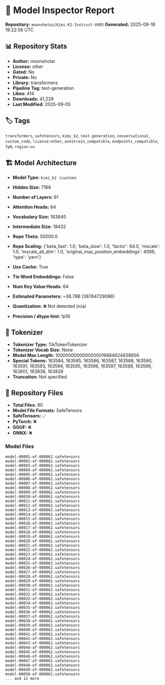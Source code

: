 # 🤗 Model Inspector Report
**Repository:** `moonshotai/Kimi-K2-Instruct-0905`
**Generated:** 2025-09-18 18:22:58 UTC

## 📊 Repository Stats
- **Author:** moonshotai
- **License:** other
- **Gated:** No
- **Private:** No
- **Library:** transformers
- **Pipeline Tag:** text-generation
- **Likes:** 414
- **Downloads:** 41,229
- **Last Modified:** 2025-09-05

## 🏷️ Tags
`transformers`, `safetensors`, `kimi_k2`, `text-generation`, `conversational`, `custom_code`, `license:other`, `autotrain_compatible`, `endpoints_compatible`, `fp8`, `region:us`

## 🏗️ Model Architecture
- **Model Type:** `kimi_k2 (custom)`
- **Hidden Size:** 7168
- **Number of Layers:** 61
- **Attention Heads:** 64
- **Vocabulary Size:** 163840

- **Intermediate Size:** 18432
- **Rope Theta:** 50000.0
- **Rope Scaling:** {'beta_fast': 1.0, 'beta_slow': 1.0, 'factor': 64.0, 'mscale': 1.0, 'mscale_all_dim': 1.0, 'original_max_position_embeddings': 4096, 'type': 'yarn'}
- **Use Cache:** True
- **Tie Word Embeddings:** False
- **Num Key Value Heads:** 64

- **Estimated Parameters:** ~38.78B (38784729088)
- **Quantization:** ❌ Not detected (n/a)
- **Precision / dtype hint:** fp16

## 📝 Tokenizer
- **Tokenizer Type:** TikTokenTokenizer
- **Tokenizer Vocab Size:** None
- **Model Max Length:** 1000000000000000019884624838656
- **Special Tokens:** 163584, 163585, 163586, 163587, 163588, 163590, 163591, 163593, 163594, 163595, 163596, 163597, 163598, 163599, 163601, 163838, 163839
- **Truncation:** Not specified

## 📁 Repository Files
- **Total Files:** 80
- **Model File Formats:** SafeTensors
- **SafeTensors:** ✅
- **PyTorch:** ❌
- **GGUF:** ❌
- **ONNX:** ❌

### Model Files
```
model-00001-of-000062.safetensors
model-00002-of-000062.safetensors
model-00003-of-000062.safetensors
model-00004-of-000062.safetensors
model-00005-of-000062.safetensors
model-00006-of-000062.safetensors
model-00007-of-000062.safetensors
model-00008-of-000062.safetensors
model-00009-of-000062.safetensors
model-00010-of-000062.safetensors
model-00011-of-000062.safetensors
model-00012-of-000062.safetensors
model-00013-of-000062.safetensors
model-00014-of-000062.safetensors
model-00015-of-000062.safetensors
model-00016-of-000062.safetensors
model-00017-of-000062.safetensors
model-00018-of-000062.safetensors
model-00019-of-000062.safetensors
model-00020-of-000062.safetensors
model-00021-of-000062.safetensors
model-00022-of-000062.safetensors
model-00023-of-000062.safetensors
model-00024-of-000062.safetensors
model-00025-of-000062.safetensors
model-00026-of-000062.safetensors
model-00027-of-000062.safetensors
model-00028-of-000062.safetensors
model-00029-of-000062.safetensors
model-00030-of-000062.safetensors
model-00031-of-000062.safetensors
model-00032-of-000062.safetensors
model-00033-of-000062.safetensors
model-00034-of-000062.safetensors
model-00035-of-000062.safetensors
model-00036-of-000062.safetensors
model-00037-of-000062.safetensors
model-00038-of-000062.safetensors
model-00039-of-000062.safetensors
model-00040-of-000062.safetensors
model-00041-of-000062.safetensors
model-00042-of-000062.safetensors
model-00043-of-000062.safetensors
model-00044-of-000062.safetensors
model-00045-of-000062.safetensors
model-00046-of-000062.safetensors
model-00047-of-000062.safetensors
model-00048-of-000062.safetensors
model-00049-of-000062.safetensors
model-00050-of-000062.safetensors
... and 12 more
```
